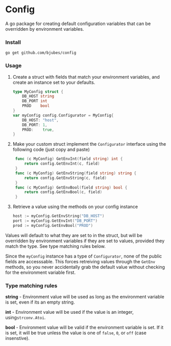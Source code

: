 # Config

A go package for creating default configuration variables that can be overridden by environment variables.

### Install
```
go get github.com/bjubes/config
```

### Usage

1. Create a struct with fields that match your environment variables, and create an instance set to your defaults.
	```go
	type MyConfig struct {
		DB_HOST string
		DB_PORT int
		PROD    bool
	}
	var myConfig config.Configurator = MyConfig{
		DB_HOST: "host",
		DB_PORT: 1,
		PROD:    true,
	}
	```
2. Make your custom struct implement the `Configurator` interface using the following code (just copy and paste)
   ```go
	func (c MyConfig) GetEnvInt(field string) int {
		return config.GetEnvInt(c, field)
	}
	func (c MyConfig) GetEnvString(field string) string {
		return config.GetEnvString(c, field)
	}
	func (c MyConfig) GetEnvBool(field string) bool {
		return config.GetEnvBool(c, field)
	}
   ```
3. Retrieve a value using the methods on your config instance 
    ```go
	host := myConfig.GetEnvString("DB_HOST")
	port := myConfig.GetEnvInt("DB_PORT")
	prod := myConfig.GetEnvBool("PROD")
	```

Values will default to what they are set to in the struct, but will be overridden by environment variables if they are set to values, provided they match the type. See type matching rules below.

Since the `myConfig` instance has a type of `Configurator`, none of the public fields are accesssable. This forces retreiving values through the `GetEnv` methods, so you never accidentally grab the default value without checking for the environment variable first.


### Type matching rules

**string** - Environment value will be used as long as the environment variable is set, even if its an empty string.

**int** - Environment value will be used if the value is an integer, using`strconv.Atoi`.

**bool** - Environment value will be valid if the environment variable is set. If it is set, it will be true unless the value is one of `false`, `0`, or `off` (case insenstive).

